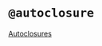 # `@autoclosure`

[Autoclosures](https://docs.swift.org/swift-book/LanguageGuide/Closures.html#ID543)
